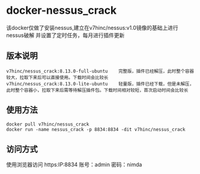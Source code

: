 # docker-nessus_crack
该docker仅做了安装nessus,建立在v7hinc/nessus:v1.0镜像的基础上进行nessus破解
并设置了定时任务，每月进行插件更新

## 版本说明
```text
v7hinc/nessus_crack:8.13.0-full-ubuntu    完整版，插件已经解压，此时整个容器较大，拉取下来后可以直接使用。下载时间会比较长
v7hinc/nessus_crack:8.13.0-lite-ubuntu    轻量版，插件已经下载，但是未解压，此时整个容器小，拉取下来后需等待解压插件包。下载时间相对较短，首次启动时间会比较长
```

## 使用方法
```shell script
docker pull v7hinc/nessus_crack
docker run -name nessus_crack -p 8834:8834 -dit v7hinc/nessus_crack
```

## 访问方式
使用浏览器访问 https:IP:8834
账号：admin
密码：nimda
